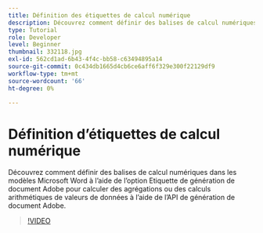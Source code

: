 ```yaml
---
title: Définition des étiquettes de calcul numérique
description: Découvrez comment définir des balises de calcul numériques dans les modèles Microsoft Word à l’aide du marqueur de génération de document Adobe pour calculer des agrégations ou des calculs arithmétiques de valeurs de données à l’aide de l’API de génération de document Adobe
type: Tutorial
role: Developer
level: Beginner
thumbnail: 332118.jpg
exl-id: 562cd1ad-6b43-4f4c-bb58-c63494895a14
source-git-commit: 0c434db1665d4cb6ce6aff6f329e300f22129df9
workflow-type: tm+mt
source-wordcount: '66'
ht-degree: 0%

---
```


# Définition d’étiquettes de calcul numérique

Découvrez comment définir des balises de calcul numériques dans les modèles Microsoft Word à l’aide de l’option Etiquette de génération de document Adobe pour calculer des agrégations ou des calculs arithmétiques de valeurs de données à l’aide de l’API de génération de document Adobe.

>[!VIDEO](https://video.tv.adobe.com/v/332118?hidetitle=true)
